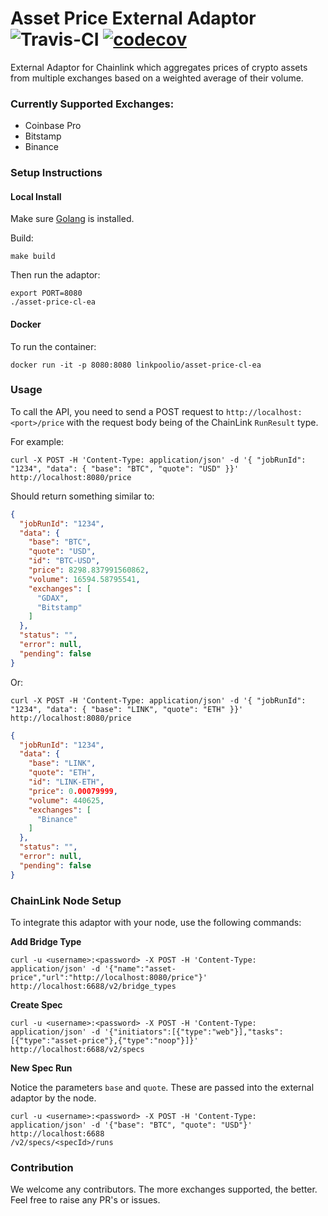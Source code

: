 # Asset Price External Adaptor ![Travis-CI](https://travis-ci.org/linkpoolio/asset-price-cl-ea.svg?branch=master) [![codecov](https://codecov.io/gh/linkpoolio/asset-price-cl-ea/branch/master/graph/badge.svg)](https://codecov.io/gh/linkpoolio/asset-price-cl-ea)
External Adaptor for Chainlink which aggregates prices of crypto assets from multiple exchanges based on a weighted average of their volume.

### Currently Supported Exchanges:

- Coinbase Pro
- Bitstamp
- Binance

### Setup Instructions
#### Local Install
Make sure [Golang](https://golang.org/pkg/) is installed.

Build:
```
make build
```

Then run the adaptor:
```
export PORT=8080
./asset-price-cl-ea
```

#### Docker
To run the container:
```
docker run -it -p 8080:8080 linkpoolio/asset-price-cl-ea
```

### Usage

To call the API, you need to send a POST request to `http://localhost:<port>/price` with the request body being of the ChainLink `RunResult` type.

For example:
```
curl -X POST -H 'Content-Type: application/json' -d '{ "jobRunId": "1234", "data": { "base": "BTC", "quote": "USD" }}' http://localhost:8080/price
```
Should return something similar to:
```json
{
  "jobRunId": "1234",
  "data": {
    "base": "BTC",
    "quote": "USD",
    "id": "BTC-USD",
    "price": 8298.837991560862,
    "volume": 16594.58795541,
    "exchanges": [
      "GDAX",
      "Bitstamp"
    ]
  },
  "status": "",
  "error": null,
  "pending": false
}
```

Or:
```
curl -X POST -H 'Content-Type: application/json' -d '{ "jobRunId": "1234", "data": { "base": "LINK", "quote": "ETH" }}' http://localhost:8080/price
```
```json
{
  "jobRunId": "1234",
  "data": {
    "base": "LINK",
    "quote": "ETH",
    "id": "LINK-ETH",
    "price": 0.00079999,
    "volume": 440625,
    "exchanges": [
      "Binance"
    ]
  },
  "status": "",
  "error": null,
  "pending": false
}
```

### ChainLink Node Setup

To integrate this adaptor with your node, use the following commands:

**Add Bridge Type**
```
curl -u <username>:<password> -X POST -H 'Content-Type: application/json' -d '{"name":"asset-price","url":"http://localhost:8080/price"}' http://localhost:6688/v2/bridge_types
```

**Create Spec**
```
curl -u <username>:<password> -X POST -H 'Content-Type: application/json' -d '{"initiators":[{"type":"web"}],"tasks":[{"type":"asset-price"},{"type":"noop"}]}' http://localhost:6688/v2/specs
```

**New Spec Run**

Notice the parameters `base` and `quote`. These are passed into the external adaptor by the node.
```
curl -u <username>:<password> -X POST -H 'Content-Type: application/json' -d '{"base": "BTC", "quote": "USD"}' http://localhost:6688
/v2/specs/<specId>/runs
```

### Contribution
We welcome any contributors. The more exchanges supported, the better. Feel free to raise any PR's or issues.
